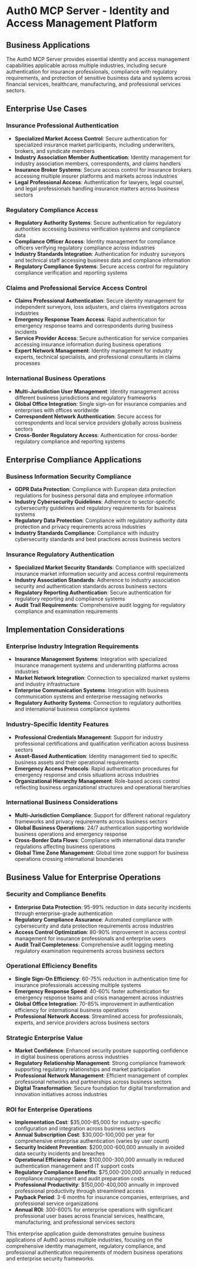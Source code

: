 # Auth0 MCP Server - Identity and Access Management Platform

## Business Applications

The Auth0 MCP Server provides essential identity and access management capabilities applicable across multiple industries, including secure authentication for insurance professionals, compliance with regulatory requirements, and protection of sensitive business data and systems across financial services, healthcare, manufacturing, and professional services sectors.

## Enterprise Use Cases

### Insurance Professional Authentication

- **Specialized Market Access Control**: Secure authentication for specialized insurance market participants, including underwriters, brokers, and syndicate members
- **Industry Association Member Authentication**: Identity management for industry association members, correspondents, and claims handlers
- **Insurance Broker Systems**: Secure access control for insurance brokers accessing multiple insurer platforms and markets across industries
- **Legal Professional Access**: Authentication for lawyers, legal counsel, and legal professionals handling insurance matters across business sectors

### Regulatory Compliance Access

- **Regulatory Authority Systems**: Secure authentication for regulatory authorities accessing business verification systems and compliance data
- **Compliance Officer Access**: Identity management for compliance officers verifying regulatory compliance across industries
- **Industry Standards Integration**: Authentication for industry surveyors and technical staff accessing business data and compliance information
- **Regulatory Compliance Systems**: Secure access control for regulatory compliance verification and reporting systems

### Claims and Professional Service Access Control

- **Claims Professional Authentication**: Secure identity management for independent surveyors, loss adjusters, and claims investigators across industries
- **Emergency Response Team Access**: Rapid authentication for emergency response teams and correspondents during business incidents
- **Service Provider Access**: Secure authentication for service companies accessing insurance information during business operations
- **Expert Network Management**: Identity management for industry experts, technical specialists, and professional consultants in claims processes

### International Business Operations

- **Multi-Jurisdiction User Management**: Identity management across different business jurisdictions and regulatory frameworks
- **Global Office Integration**: Single sign-on for insurance companies and enterprises with offices worldwide
- **Correspondent Network Authentication**: Secure access for correspondents and local service providers globally across business sectors
- **Cross-Border Regulatory Access**: Authentication for cross-border regulatory compliance and reporting systems

## Enterprise Compliance Applications

### Business Information Security Compliance

- **GDPR Data Protection**: Compliance with European data protection regulations for business personal data and employee information
- **Industry Cybersecurity Guidelines**: Adherence to sector-specific cybersecurity guidelines and regulatory requirements for business systems
- **Regulatory Data Protection**: Compliance with regulatory authority data protection and privacy requirements across industries
- **Industry Standards Compliance**: Compliance with industry cybersecurity standards and best practices across business sectors

### Insurance Regulatory Authentication

- **Specialized Market Security Standards**: Compliance with specialized insurance market information security and access control requirements
- **Industry Association Standards**: Adherence to industry association security and authentication standards across business sectors
- **Regulatory Reporting Authentication**: Secure authentication for regulatory reporting and compliance systems
- **Audit Trail Requirements**: Comprehensive audit logging for regulatory compliance and examination requirements

## Implementation Considerations

### Enterprise Industry Integration Requirements

- **Insurance Management Systems**: Integration with specialized insurance management systems and underwriting platforms across industries
- **Market Network Integration**: Connection to specialized market systems and industry infrastructure
- **Enterprise Communication Systems**: Integration with business communication systems and enterprise messaging networks
- **Regulatory Authority Systems**: Connection to regulatory authorities and international business compliance systems

### Industry-Specific Identity Features

- **Professional Credentials Management**: Support for industry professional certifications and qualification verification across business sectors
- **Asset-Based Authentication**: Identity management tied to specific business assets and their operational requirements
- **Emergency Access Protocols**: Rapid authentication procedures for emergency response and crisis situations across industries
- **Organizational Hierarchy Management**: Role-based access control reflecting business organizational structures and operational hierarchies

### International Business Considerations

- **Multi-Jurisdiction Compliance**: Support for different national regulatory frameworks and privacy requirements across business sectors
- **Global Business Operations**: 24/7 authentication supporting worldwide business operations and emergency response
- **Cross-Border Data Flows**: Compliance with international data transfer regulations affecting business operations
- **Global Time Zone Management**: Global time zone support for business operations crossing international boundaries

## Business Value for Enterprise Operations

### Security and Compliance Benefits

- **Enterprise Data Protection**: 95-99% reduction in data security incidents through enterprise-grade authentication
- **Regulatory Compliance Assurance**: Automated compliance with cybersecurity and data protection requirements across industries
- **Access Control Optimization**: 80-90% improvement in access control management for insurance professionals and enterprise users
- **Audit Trail Completeness**: Comprehensive audit logging meeting regulatory examination requirements across business sectors

### Operational Efficiency Benefits

- **Single Sign-On Efficiency**: 60-75% reduction in authentication time for insurance professionals accessing multiple systems
- **Emergency Response Speed**: 40-60% faster authentication for emergency response teams and crisis management across industries
- **Global Office Integration**: 70-85% improvement in authentication efficiency for international business operations
- **Professional Network Access**: Streamlined access for professionals, experts, and service providers across business sectors

### Strategic Enterprise Value

- **Market Confidence**: Enhanced security posture supporting confidence in digital business operations across industries
- **Regulatory Relationship Management**: Strong compliance framework supporting regulatory relationships and market participation
- **Professional Network Management**: Efficient management of complex professional networks and partnerships across business sectors
- **Digital Transformation**: Secure foundation for digital transformation and innovation initiatives across industries

### ROI for Enterprise Operations

- **Implementation Cost**: $35,000-85,000 for industry-specific configuration and integration across business sectors
- **Annual Subscription Cost**: $30,000-100,000 per year for comprehensive enterprise authentication (varies by user count)
- **Security Incident Prevention**: $200,000-600,000 annually in avoided data security incidents and breaches
- **Operational Efficiency Gains**: $100,000-300,000 annually in reduced authentication management and IT support costs
- **Regulatory Compliance Benefits**: $75,000-200,000 annually in reduced compliance management and audit preparation costs
- **Professional Productivity**: $150,000-400,000 annually in improved professional productivity through streamlined access
- **Payback Period**: 3-6 months for insurance companies, enterprises, and professional service organizations
- **Annual ROI**: 300-600% for enterprise operations with significant professional user bases across financial services, healthcare, manufacturing, and professional services sectors

This enterprise application guide demonstrates genuine business applications of Auth0 across multiple industries, focusing on the comprehensive identity management, regulatory compliance, and professional authentication requirements of modern business operations and enterprise security frameworks.